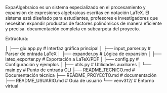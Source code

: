ExpaAlgebraico es un sistema especializado en el procesamiento y expansión de expresiones algebraicas escritas en notación LaTeX. El sistema está diseñado para estudiantes, 
profesores e investigadores que necesitan expandir productos de factores polinómicos de manera eficiente y precisa.
documentación completa en subcarpeta del proyecto.

Extructura:

│   ├── giu app.py              # Interfaz gráfica principal
│   ├── input_parser.py         # Parser de entrada LaTeX
│   ├── expander.py             # Lógica de expansión
│   ├── latex_exporter.py       # Exportación a LaTeX/PDF
│   ├── config.py               # Configuración y ejemplos
│   ├── utils.py                # Utilidades auxiliares
│   └── main.py                 # Punto de entrada CLI
├── README_TECNICO.md           # Documentación técnica
├── README_PROYECTO.md          #  documentación
├── README_USUARIO.md           # Guía de usuario
└── venv312/                    # Entorno virtual
```



